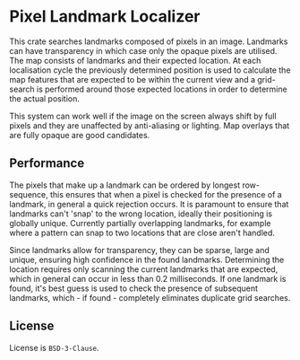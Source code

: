 # Pixel Landmark Localizer

This crate searches landmarks composed of pixels in an image. Landmarks can have transparency in which case only the opaque pixels are utilised. The map consists of landmarks and their expected location. At each localisation cycle the previously determined position is used to calculate the map features that are expected to be within the current view and a grid-search is performed around those expected locations in order to determine the actual position.

This system can work well if the image on the screen always shift by full pixels and they are unaffected by anti-aliasing or lighting. Map overlays that are fully opaque are good candidates.

## Performance

The pixels that make up a landmark can be ordered by longest row-sequence, this ensures that when a pixel is checked for the presence of a landmark, in general a quick rejection occurs. It is paramount to ensure that landmarks can't 'snap' to the wrong location, ideally their positioning is globally unique. Currently partially overlapping landmarks, for example where a pattern can snap to two locations that are close aren't handled.

Since landmarks allow for transparency, they can be sparse, large and unique, ensuring high confidence in the found landmarks. Determining the location requires only scanning the current landmarks that are expected, which in general can occur in less than 0.2 milliseconds. If one landmark is found, it's best guess is used to check the presence of subsequent landmarks, which - if found - completely eliminates duplicate grid searches.


## License
License is `BSD-3-Clause`.
